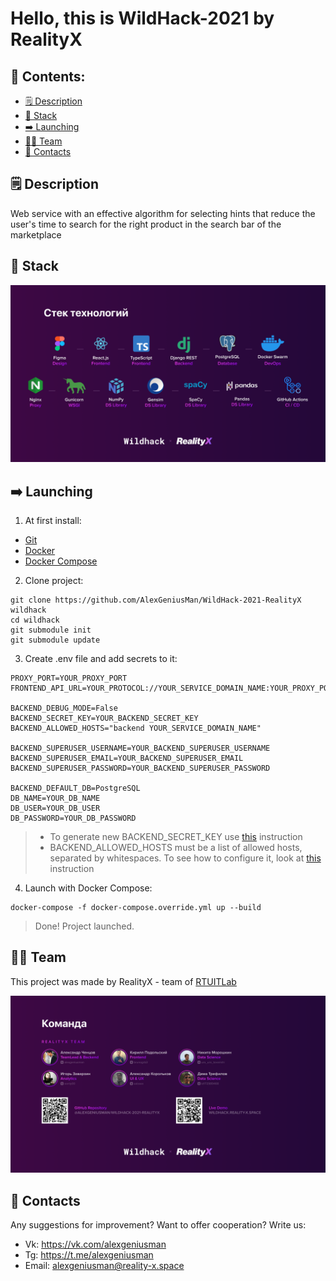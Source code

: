 # Hello, this is WildHack-2021 by RealityX

## 🧭 Contents:

* [🗒️ Description](#description)
* [🧱 Stack](#stack)
* [➡️ Launching](#launching)
* [👨‍💻 Team](#team)
* [📇 Contacts](#contacts)

<a name="description"></a>

## 🗒️ Description

Web service with an effective algorithm for selecting hints that reduce the user's time to search for the right product
in the search bar of the marketplace

<a name="stack"></a>

## 🧱 Stack

![Stack](./readme-sources/stack.png)

<a name="launching"></a>

## ➡️ Launching

1. At first install:

- [Git](https://git-scm.com/book/en/v2/Getting-Started-Installing-Git)
- [Docker](https://docs.docker.com/get-docker/)
- [Docker Compose](https://docs.docker.com/compose/install/)

2. Clone project:

```
git clone https://github.com/AlexGeniusMan/WildHack-2021-RealityX wildhack
cd wildhack
git submodule init
git submodule update
```

3. Create .env file and add secrets to it:

```
PROXY_PORT=YOUR_PROXY_PORT
FRONTEND_API_URL=YOUR_PROTOCOL://YOUR_SERVICE_DOMAIN_NAME:YOUR_PROXY_PORT/

BACKEND_DEBUG_MODE=False
BACKEND_SECRET_KEY=YOUR_BACKEND_SECRET_KEY
BACKEND_ALLOWED_HOSTS="backend YOUR_SERVICE_DOMAIN_NAME"

BACKEND_SUPERUSER_USERNAME=YOUR_BACKEND_SUPERUSER_USERNAME
BACKEND_SUPERUSER_EMAIL=YOUR_BACKEND_SUPERUSER_EMAIL
BACKEND_SUPERUSER_PASSWORD=YOUR_BACKEND_SUPERUSER_PASSWORD

BACKEND_DEFAULT_DB=PostgreSQL
DB_NAME=YOUR_DB_NAME
DB_USER=YOUR_DB_USER
DB_PASSWORD=YOUR_DB_PASSWORD
```

> - To generate new BACKEND_SECRET_KEY use [this](https://stackoverflow.com/a/57678930/14355198) instruction
> - BACKEND_ALLOWED_HOSTS must be a list of allowed hosts, separated by whitespaces. To see how to configure it, look at [this](https://docs.djangoproject.com/en/3.2/ref/settings/#allowed-hosts) instruction

4. Launch with Docker Compose:

```
docker-compose -f docker-compose.override.yml up --build
```

> Done! Project launched.


<a name="team"></a>

## 👨‍💻 Team

This project was made by RealityX - team of [RTUITLab](https://rtuitlab.dev/)

![Stack](./readme-sources/team.png)

<a name="contacts"></a>

## 📇 Contacts

Any suggestions for improvement? Want to offer cooperation? Write us:

- Vk: https://vk.com/alexgeniusman
- Tg: https://t.me/alexgeniusman
- Email: alexgeniusman@reality-x.space
